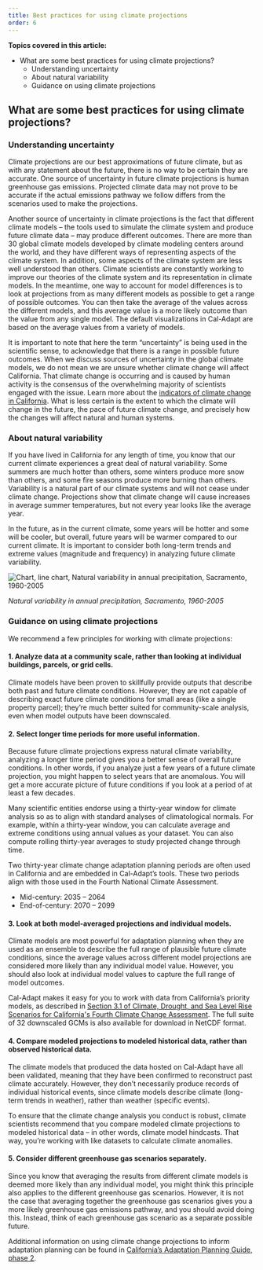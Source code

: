 ```yaml
---
title: Best practices for using climate projections
order: 6
---
```


**Topics covered in this article:**

- What are some best practices for using climate projections?
  - Understanding uncertainty
  - About natural variability
  - Guidance on using climate projections

## What are some best practices for using climate projections?

### Understanding uncertainty

Climate projections are our best approximations of future climate, but as with any statement about the future, there is no way to be certain they are accurate. One source of uncertainty in future climate projections is human greenhouse gas emissions. Projected climate data may not prove to be accurate if the actual emissions pathway we follow differs from the scenarios used to make the projections.

Another source of uncertainty in climate projections is the fact that different climate models – the tools used to simulate the climate system and produce future climate data – may produce different outcomes. There are more than 30 global climate models developed by climate modeling centers around the world, and they have different ways of representing aspects of the climate system. In addition, some aspects of the climate system are less well understood than others. Climate scientists are constantly working to improve our theories of the climate system and its representation in climate models. In the meantime, one way to account for model differences is to look at projections from as many different models as possible to get a range of possible outcomes. You can then take the average of the values across the different models, and this average value is a more likely outcome than the value from any single model. The default visualizations in Cal-Adapt are based on the average values from a variety of models.

It is important to note that here the term “uncertainty” is being used in the scientific sense, to acknowledge that there is a range in possible future outcomes. When we discuss sources of uncertainty in the global climate models, we do not mean we are unsure whether climate change will affect California. That climate change is occurring and is caused by human activity is the consensus of the overwhelming majority of scientists engaged with the issue. Learn more about the <a href="https://oehha.ca.gov/climate-change/document/indicators-climate-change-california" target="_blank">indicators of climate change in California</a>. What is less certain is the extent to which the climate will change in the future, the pace of future climate change, and precisely how the changes will affect natural and human systems.

### About natural variability

If you have lived in California for any length of time, you know that our current climate experiences a great deal of natural variability. Some summers are much hotter than others, some winters produce more snow than others, and some fire seasons produce more burning than others. Variability is a natural part of our climate systems and will not cease under climate change. Projections show that climate change will cause increases in average summer temperatures, but not every year looks like the average year.
 
In the future, as in the current climate, some years will be hotter and some will be cooler, but overall, future years will be warmer compared to our current climate. It is important to consider both long-term trends and extreme values (magnitude and frequency) in analyzing future climate variability.

<img class="img--get-started" alt="Chart, line chart, Natural variability in annual precipitation, Sacramento, 1960-2005" src="img/get-started/gs5_sac_hx_precip_lg.jpg" srcset="img/get-started/gs5_sac_hx_precip_sm.jpg 375w, img/get-started/gs5_sac_hx_precip_lg.jpg 768w" sizes="(max-width: 375px) 375px, 768px">

_Natural variability in annual precipitation, Sacramento, 1960-2005_

### Guidance on using climate projections

We recommend a few principles for working with climate projections:

#### 1. Analyze data at a community scale, rather than looking at individual buildings, parcels, or grid cells.

Climate models have been proven to skillfully provide outputs that describe both past and future climate conditions. However, they are not capable of describing exact future climate conditions for small areas (like a single property parcel); they’re much better suited for community-scale analysis, even when model outputs have been downscaled.

#### 2. Select longer time periods for more useful information.

Because future climate projections express natural climate variability, analyzing a longer time period gives you a better sense of overall future conditions. In other words, if you analyze just a few years of a future climate projection, you might happen to select years that are anomalous. You will get a more accurate picture of future conditions if you look at a period of at least a few decades.

Many scientific entities endorse using a thirty-year window for climate analysis so as to align with standard analyses of climatological normals. For example, within a thirty-year window, you can calculate average and extreme conditions using annual values as your dataset. You can also compute rolling thirty-year averages to study projected change through time.

Two thirty-year climate change adaptation planning periods are often used in California and are embedded in Cal-Adapt’s tools. These two periods align with those used in the Fourth National Climate Assessment.

- Mid-century: 2035 – 2064
- End-of-century: 2070 – 2099

#### 3. Look at both model-averaged projections and individual models.

Climate models are most powerful for adaptation planning when they are used as an ensemble to describe the full range of plausible future climate conditions, since the average values across different model projections are considered more likely than any individual model value. However, you should also look at individual model values to capture the full range of model outcomes.

Cal-Adapt makes it easy for you to work with data from California’s priority models, as described in <a href="https://www.google.com/url?q=https://www.energy.ca.gov/sites/default/files/2019-11/Projections_CCCA4-CEC-2018-006_ADA.pdf%23%255B%257B%2522num%2522%253A28%252C%2522gen%2522%253A0%257D%252C%257B%2522name%2522%253A%2522Fit%2522%257D%255D&sa=D&source=editors&ust=1632182237174000&usg=AOvVaw2tuD0fzqoO6gzkPX8cY1xP" target="_blank">Section 3.1 of Climate, Drought, and Sea Level Rise Scenarios for California's Fourth Climate Change Assessment</a>. The full suite of 32 downscaled GCMs is also available for download in NetCDF format.

#### 4. Compare modeled projections to modeled historical data, rather than observed historical data.

The climate models that produced the data hosted on Cal-Adapt have all been validated, meaning that they have been confirmed to reconstruct past climate accurately. However, they don’t necessarily produce records of individual historical events, since climate models describe climate (long-term trends in weather), rather than weather (specific events).

To ensure that the climate change analysis you conduct is robust, climate scientists recommend that you compare modeled climate projections to modeled historical data – in other words, climate model hindcasts. That way, you’re working with like datasets to calculate climate anomalies.

#### 5. Consider different greenhouse gas scenarios separately.

Since you know that averaging the results from different climate models is deemed more likely than any individual model, you might think this principle also applies to the different greenhouse gas scenarios. However, it is not the case that averaging together the greenhouse gas scenarios gives you a more likely greenhouse gas emissions pathway, and you should avoid doing this. Instead, think of each greenhouse gas scenario as a separate possible future.

Additional information on using climate change projections to inform adaptation planning can be found in <a href="https://resilientca.org/apg/phase-2/" target="_blank">California’s Adaptation Planning Guide, phase 2</a>.
